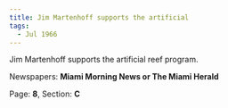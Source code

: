 ```yaml
---  
title: Jim Martenhoff supports the artificial  
tags:  
  - Jul 1966  
---  
```

  
Jim Martenhoff supports the artificial reef program.  
  
Newspapers: **Miami Morning News or The Miami Herald**  
  
Page: **8**, Section: **C** 
